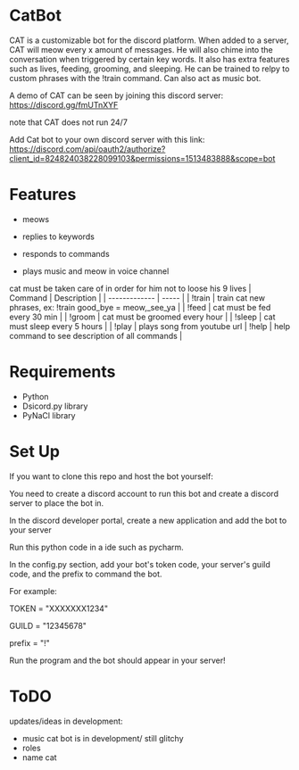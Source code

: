 # CatBot 

CAT is a customizable bot for the discord platform. 
When added to a server, CAT will meow every x amount of messages. He will also chime into the conversation when triggered by certain key words.
It also has extra features such as lives, feeding, grooming, and sleeping. He can be trained to relpy to custom phrases with the !train command.
Can also act as music bot.

A demo of CAT can be seen by joining this discord server: 
https://discord.gg/fmUTnXYF

note that CAT does not run 24/7

Add Cat bot to your own discord server with this link:
https://discord.com/api/oauth2/authorize?client_id=824824038228099103&permissions=1513483888&scope=bot 




# Features
* meows

* replies to keywords

* responds to commands

* plays music and meow in voice channel


cat must be taken care of in order for him not to loose his 9 lives
| Command | Description |
| ------------- | ----- |
|  !train       | train cat new phrases, ex: !train good_bye = meow,_see_ya  |
|  !feed |  cat must be fed every 30 min  |
|  !groom |  cat must be groomed every hour  |
|  !sleep | cat must sleep every 5 hours  |
| !play   | plays song from youtube url
|  !help | help command to see description of all commands  |


# Requirements 
* Python 
* Dsicord.py library
* PyNaCl library

# Set Up
If you want to clone this repo and host the bot yourself:

You need to create a discord account to run this bot and create a discord server to place the bot in.

In the discord developer portal, create a new application and add the bot to your server

Run this python code in a ide such as pycharm.

In the config.py section, add your bot's token code, your server's guild code, and the prefix to command the bot.

For example:

TOKEN = "XXXXXXX1234"

GUILD = "12345678"

prefix = "!"

Run the program and the bot should appear in your server!


# ToDO

updates/ideas in development:
 
* music cat bot is in development/ still glitchy
* roles
* name cat


